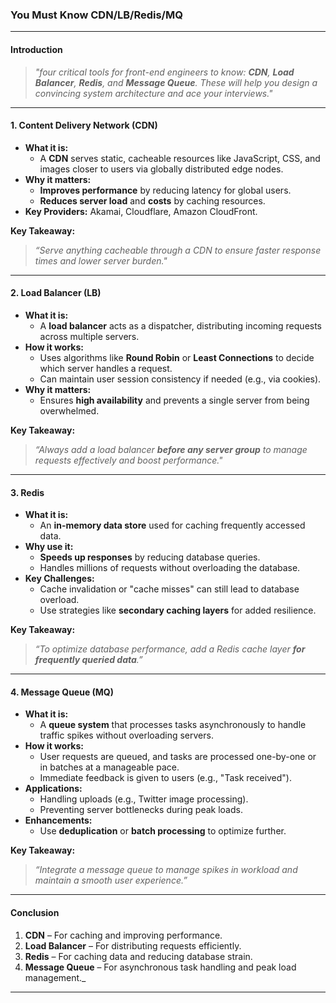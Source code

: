 ### **You Must Know CDN/LB/Redis/MQ**  

---

#### **Introduction**  
>_"four critical tools for front-end engineers to know: **CDN**, **Load Balancer**, **Redis**, and **Message Queue**. These will help you design a convincing system architecture and ace your interviews."_  

---

#### **1. Content Delivery Network (CDN)**  

- **What it is:** 
  - A **CDN** serves static, cacheable resources like JavaScript, CSS, and images closer to users via globally distributed edge nodes.  
- **Why it matters:**  
  - **Improves performance** by reducing latency for global users.  
  - **Reduces server load** and **costs** by caching resources.  
- **Key Providers:** Akamai, Cloudflare, Amazon CloudFront.  

**Key Takeaway:**  
> _“Serve anything cacheable through a CDN to ensure faster response times and lower server burden."_  

---

#### **2. Load Balancer (LB)**  

- **What it is:** 
  - A **load balancer** acts as a dispatcher, distributing incoming requests across multiple servers.  
- **How it works:**  
  - Uses algorithms like **Round Robin** or **Least Connections** to decide which server handles a request.  
  - Can maintain user session consistency if needed (e.g., via cookies).  
- **Why it matters:**  
  - Ensures **high availability** and prevents a single server from being overwhelmed.  

**Key Takeaway:**  
>_“Always add a load balancer **before any server group** to manage requests effectively and boost performance."_  

---

#### **3. Redis**  

- **What it is:** 
  - An **in-memory data store** used for caching frequently accessed data.  
- **Why use it:**  
  - **Speeds up responses** by reducing database queries.  
  - Handles millions of requests without overloading the database.  
- **Key Challenges:**  
  - Cache invalidation or "cache misses" can still lead to database overload.  
  - Use strategies like **secondary caching layers** for added resilience.  

**Key Takeaway:**  
> _“To optimize database performance, add a Redis cache layer **for frequently queried data**.”_  

---

#### **4. Message Queue (MQ)**  

- **What it is:** 
  - A **queue system** that processes tasks asynchronously to handle traffic spikes without overloading servers.  
- **How it works:**  
  - User requests are queued, and tasks are processed one-by-one or in batches at a manageable pace.  
  - Immediate feedback is given to users (e.g., "Task received").  
- **Applications:**  
  - Handling uploads (e.g., Twitter image processing).  
  - Preventing server bottlenecks during peak loads.  
- **Enhancements:**  
  - Use **deduplication** or **batch processing** to optimize further.  

**Key Takeaway:**  
> _“Integrate a message queue to manage spikes in workload and maintain a smooth user experience.”_  

---

#### **Conclusion**  


1. **CDN** – For caching and improving performance.  
2. **Load Balancer** – For distributing requests efficiently.  
3. **Redis** – For caching data and reducing database strain.  
4. **Message Queue** – For asynchronous task handling and peak load management._  

---  
